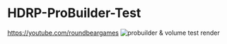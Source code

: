 # HDRP-ProBuilder-Test
https://youtube.com/roundbeargames
![probuilder & volume test render](https://i.imgur.com/HVBOoaS.jpg)
